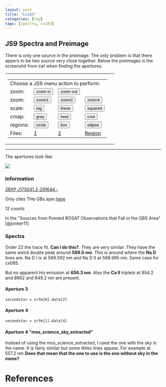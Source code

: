 ```yaml
---
layout: post
title: "Cx183"
categories: [log]
tags: [spectra, cx183]
---
```




## JS9 Spectra and Preimage

There is only one source in the preimage. The only problem is that there appers to be two source very close together. Below the preimages is the screenshit from iraf when finding the apertures. 


<!-- TO load at loading time -->
<table cellspacing="15">
<tr valign="bottom">
<td>
<table cellspacing="3">
<tr valign="bottom">
<td colspan="4">
Choose a JS9 menu action to perform:
</td>
</tr>


<tr valign="top">
<td>
zoom:
</td>
<td>
<button id="in" class="zoom2">zoom in</button>
</td>
<td>
<button id="out" class="zoom2">zoom out</button>
</td>
</tr>



<tr valign="top">
<td>
zoom:
</td>
<td>
<button id="z1" class="zoom">zoom1</button>
</td>
<td>
<button id="z2" class="zoom">zoom2</button>
</td>
<td>
<button id="z4" class="zoom">zoom4</button> 
</td>
</tr>

<tr valign="top">
<td>
scale:
</td>
<td>
<button id="log" class="scale">log</button> 
</td>
<td>
<button id="linear" class="scale">linear</button>
</td>
<td>
<button id="squared" class="scale">squared</button>
</td>
</tr>

<tr valign="top">
<td>
cmap:   
</td>
<td>
<button id="grey" class="color">grey</button>
</td>
<td>
<button id="heat" class="color">heat</button>
</td>
<td>
<button id="cool" class="color">cool</button>
</td>
</tr>

<tr valign="top">
<td>
regions:
</td>
<td>
<button id="circle" class="region">circle</button>
</td>
<td>
<button id="box" class="region">box</button>
</td>
<td>
<button id="ellipse" class="region">ellipse</button>
</td>
</tr>

<tr valign="top">
<td>
Files:
</td>
<td>
<a href='javascript:JS9.Load("{{site.baseurl}}/images/fits/preimagecx183.fits", {scale:"log"});'>1</a>
</td>
<td>
<a href='javascript:JS9.Load("{{site.baseurl}}/images/fits/SEXMcx183.fits", {scale:"log"});'>2</a>
</td>
<td>
<a href='javascript:JS9.LoadRegions("{{site.baseurl}}/images/regions/cx183.reg");'>Region</a>
</td>
</tr>

</table>

<td>
<div class="JS9Panner" data-width="200px" data-height="200px"></div>
</td>

</tr>
</table>

<div class="JS9"></div>
</div>
<script type="text/javascript">
var click;
if( "ontouchstart" in document.documentElement ){
  click = "touchstart";
} else {
  click = "click";
}
$(".zoom").on(click, function(evt){
  var s = $(evt.currentTarget).attr("id");
  JS9.SetZoom(s.charAt(1));
  return false;
});

$(".zoom2").on(click, function(evt){
  var s = $(evt.currentTarget).attr("id");
  var s2 = "|1"
  JS9.SetZoom(s.concat(s2));
  return false;
});

$(".scale").on(click, function(evt){
  var s = $(evt.currentTarget).attr("id");
  JS9.SetScale(s);
  return false;
});
$(".color").on(click, function(evt){
  var s = $(evt.currentTarget).attr("id");
  JS9.SetColormap(s);
  return false;
});
$(".region").on(click, function(evt){
  var s = $(evt.currentTarget).attr("id");
  JS9.AddRegions(s);
  return false;
});
JS9.Panner.HTML = "";
</script>



<script type="text/javascript">
   function downloadJSAtOnload() {
   JS9.Preload('{{site.baseurl}}/images/fits/preimagecx183.fits',{scale:'log',onload: func})
 }
  if (window.addEventListener)
      window.addEventListener("load", downloadJSAtOnload, false);
  else if (window.attachEvent)
      window.attachEvent("onload", downloadJSAtOnload);
  else window.onload = downloadJSAtOnload;
  function func() {
  JS9.SetPan(1250,1300);
  JS9.LoadRegions("{{site.baseurl}}/images/regions/cx183.reg");
  }
</script>

<div class="JS9Console" id="JS9Console" ></div>


- - - 

The apertures look like:

![]({{site.baseurl}}/images/aperturescx183.png)


### Information


[2RXP J175041.2-291644 -](http://simbad.u-strasbg.fr/simbad/sim-id?Ident=%406169479&Name=2RXP%20J175041.2-291644&submit=submit)

Only cites THe GBs aper.[here](http://vizier.u-strasbg.fr/viz-bin/VizieR-5?-ref=VIZ58842c132320&-out.add=.&-source=J/ApJS/194/18/table3&recno=183)

12 counts

In the "Sources from Pointed ROSAT Observations that Fall in the GBS Area" [@jonker11]


### Spectra

Order 22 the trace fit. **Can I do this?**. They are very similar. They have the same weird double peak around **589.0 nm**. This is around where the **Na D** lines are. Na D I is at $589.592$ nm and Na D II at  $588.995$ nm. Same case for cx065. 


But no apparent H$\alpha$ emission at **656.3 nm**.  Also the **Ca II** triplets at 854.2 and 8662 and 849.2 nm are present. 


#### Aperture 3 

`secondstar = srfm[0].data[2]`

<script
    src="{{site.baseurl}}/images/bokehgraphs/spectraap3cx183smooth.js"
    id="758d0dc4-f3ce-4912-9d4a-41db12b62169"
    data-bokeh-model-id="f80169cc-cfb9-4ade-abf6-f42c81b144d9"
    data-bokeh-doc-id="d87718ae-d2d6-4720-809a-e2d6f5ec7b43"
></script>


#### Aperture 4

`secondstar = srfm[1].data[4]`

<script
    src="{{site.baseurl}}/images/bokehgraphs/spectraap4cx183smooth.js"
    id="9c27e68b-303b-4616-b14d-ce7bd9844f36"
    data-bokeh-model-id="0d8d1b0a-31c3-49e2-93d1-0c29728e6342"
    data-bokeh-doc-id="db4d5931-e53f-4b7f-8a2c-f840b0b908bc"
></script>

#### Aperture 4 "mos_science_sky_extracted"

Instead of using the mos_science_extracted, I used the one with the sky in the name. It is fairly similar but some littles lines appear. For example at 557.2 nm  **Does that mean that the one to use is the one without sky in the name?**


<script
    src="{{site.baseurl}}/images/bokehgraphs/spectraap4cx183smoothsky.js"
    id="a7ebbb66-d4f2-4224-bca3-b880d3ccc500"
    data-bokeh-model-id="e15ba148-1a62-4503-b7f4-031f34e7b6c9"
    data-bokeh-doc-id="5d5cb408-8c49-4119-9a0b-2eb4d1835360"
></script>




# References




